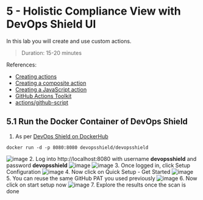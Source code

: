 # 5 - Holistic Compliance View with DevOps Shield UI
In this lab you will create and use custom actions.
> Duration: 15-20 minutes

References:
- [Creating actions](https://docs.github.com/en/actions/creating-actions)
- [Creating a composite action](https://docs.github.com/en/actions/creating-actions/creating-a-composite-action)
- [Creating a JavaScript action](https://docs.github.com/en/actions/creating-actions/creating-a-javascript-action)
- [GitHub Actions Toolkit](https://github.com/actions/toolkit)
- [actions/github-script](https://github.com/actions/github-script)

## 5.1 Run the Docker Container of DevOps Shield

1. As per [DevOps Shield on DockerHub](https://hub.docker.com/r/devopsshield/devopsshield)
```
docker run -d -p 8080:8080 devopsshield/devopsshield
```
![image](https://github.com/devopsshield/devsecops-workshop/assets/112144174/7ca6e4bf-da09-42b2-b4db-b492cdd01f25)
2. Log into http://localhost:8080 with username **devopsshield** and password **devopsshield**
![image](https://github.com/devopsshield/devsecops-workshop/assets/112144174/24c1b52e-4a12-4c9a-89c0-155bc5f00358)
![image](https://github.com/devopsshield/devsecops-workshop/assets/112144174/46389907-1f3e-49b8-b6e5-0b81a9886001)
3. Once logged in, click Setup Configuration
![image](https://github.com/devopsshield/devsecops-workshop/assets/112144174/ec0a50d3-6773-4cd1-ad1f-8b0ef665083b)
4. Now click on Quick Setup - Get Started
![image](https://github.com/devopsshield/devsecops-workshop/assets/112144174/c39c4cb5-f86a-4f63-8dd0-9eed2a397818)
5. You can reuse the same GitHub PAT you used previously
![image](https://github.com/devopsshield/devsecops-workshop/assets/112144174/5c092ae7-13eb-444d-b7a7-6f565847a43f)
6. Now click on start setup now
![image](https://github.com/devopsshield/devsecops-workshop/assets/112144174/3ea36eb2-95ca-4884-8700-723fe1c7f6c4)
7. Explore the results once the scan is done
